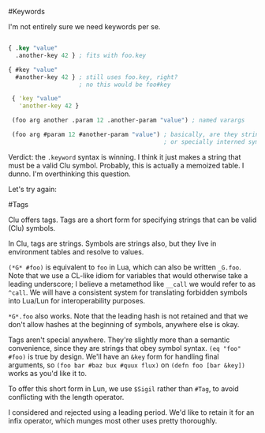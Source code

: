 #Keywords

I'm not entirely sure we need keywords per se.

```clojure

{ .key "value"
  .another-key 42 } ; fits with foo.key

{ #key "value"
  #another-key 42 } ; still uses foo.key, right? 
  					; no this would be foo#key

 { 'key "value"
   'another-key 42 }

 (foo arg another .param 12 .another-param "value") ; named varargs

 (foo arg #param 12 #another-param "value") ; basically, are they strings?
 											; or specially interned symbols? 
 ```

Verdict: the `.keyword` syntax is winning. I think it just makes a string that must be a valid Clu symbol. Probably, this is actually a memoized table. I dunno. I'm overthinking this question.


Let's try again:

#Tags

Clu offers tags. Tags are a short form for specifying strings that can be valid (Clu) symbols. 

In Clu, tags are strings. Symbols are strings also, but they live in environment tables and resolve to values. 

`(*G* #foo)` is equivalent to `foo` in Lua, which can also be written `_G.foo`. Note that we use a CL-like idiom for variables that would otherwise take a leading underscore; I believe a metamethod like `__call` we would refer to as `^call`. We will have a consistent system for translating forbidden symbols into Lua/Lun for interoperability purposes. 

`*G*.foo` also works. Note that the leading hash is not retained and that we don't allow hashes at the beginning of symbols, anywhere else is okay. 

Tags aren't special anywhere. They're slightly more than a semantic convenience, since they are strings that obey symbol syntax. `(eq "foo" #foo)` is true by design. We'll have an `&key` form for handling final arguments, so `(foo bar #baz bux #quux flux)` on `(defn foo [bar &key])` works as you'd like it to. 

To offer this short form in Lun, we use `$Sigil` rather than `#Tag`, to avoid conflicting with the length operator. 

I considered and rejected using a leading period. We'd like to retain it for an infix operator, which munges most other uses pretty thoroughly. 

